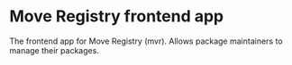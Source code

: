 # Move Registry frontend app

The frontend app for Move Registry (mvr). 
Allows package maintainers to manage their packages.
